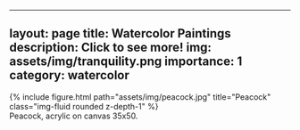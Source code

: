   ---
layout: page
title: Watercolor Paintings
description: Click to see more! 
img: assets/img/tranquility.png
importance: 1
category: watercolor
---

<div class="row">
    <div class="col-sm mt-3 mt-md-0">
        {% include figure.html path="assets/img/peacock.jpg" title="Peacock" class="img-fluid rounded z-depth-1" %}
    </div>
</div>
<div class="caption">
    Peacock, acrylic on canvas 35x50.
</div>


